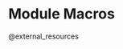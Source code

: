 <!--

author:   DART Team
email:    dart@chop.edu
version:  0.0.0
language: en
narrator: UK English Female
title: Module Macros
comment:  This is placeholder module to save macros used in other modules.

@external_resources
<script>
var external_resources = [
   {
      resource1: {
        name:"Java-101",
        description:"Introduction to Java",
        expert_author_check: true,
        expert_author_text: "This is written by a total expert."
        
      },
      resource2: {
        name:"Java-102",
        description:"Introduction to More Java",
        expert_author_check: false,
        expert_author_text: "This is an anonymous post."
      },     
   }
]

external_resources.map((resource_list)=>{
   if (typeof resource_list.resource1 != 'undefined')
   send.html(`<b "${resource_list.resource1.name}"</b>)"\n${resource_list.resource1.description}"`)
   if (typeof resource_list.resource2 != 'undefined')
   send.html(`<b "${resource_list.resource2.name}"</b>)"\n${resource_list.resource2.description}"`)   
})
</script>
@end

@lesson_prep_wrapper

This module will direct you to external educational content.
---

Many topics have great content written by others! We chose this content for you based on how well it meets our criteria.

Not all selected materials will meet all of these criteria, but selected materials should meet as many as possible.
Write a short sentence about how this material meets, or does not meet, each criterion.

**Resource 1 Name**

Short optional summary sentence about resource 1.

<ul style="list-style-type: none">
   <li><i class="fa-solid fa-circle-check" style="color: #158d0c;" title="Checked"></i> Expert Authors / Well-Vetted: _who are the expert authors? or what institutional authority guarantees accuracy?_</li>
   <li><i class="fa-solid fa-circle-minus" style="color: #f0bc00;" title="Unchecked"></i> Maintained: _who is in charge of implementing regular updates to this material, important in fast-changing fields._</li>
   <li><i class="fa-solid fa-circle-check" style="color: #158d0c;" title="Checked"></i> Stable Support: _who hosts this material so it won't disappear? If it does, please let us know in a feedback form ASAP!_</li>
</ul>

**Known issues with accessibility and inclusive design:** Explain any known problems related to accessibility and inclusive design here. If there are none, you can write "No known issues, but we may have missed something. If you encounter an issue, please [let us know in our feedback form](#feedback)!"

**Resource 2 Name**

Short optional summary sentence about resource 2.

<ul style="list-style-type: none">
   <li><i class="fa-solid fa-circle-check" style="color: #158d0c;" title="Checked"></i> Expert Authors / Well-Vetted: _who are the expert authors? or what institutional authority guarantees accuracy?_</li>
   <li><i class="fa-solid fa-circle-minus" style="color: #f0bc00;" title="Unchecked"></i> Maintained: _who is in charge of implementing regular updates to this material, important in fast-changing fields._</li>
   <li><i class="fa-solid fa-circle-check" style="color: #158d0c;" title="Checked"></i> Stable Support: _who hosts this material so it won't disappear? If it does, please let us know in a feedback form ASAP!_</li>
</ul>

**Known issues with accessibility and inclusive design:** Explain any known problems related to accessibility and inclusive design here. If there are none, you can write "No known issues, but we may have missed something. If you encounter an issue, please [let us know in our feedback form](#feedback)!"


@end


link:  https://chop-dbhi-arcus-education-website-assets.s3.amazonaws.com/css/styles.css

script: https://kit.fontawesome.com/83b2343bd4.js
script:  https://code.jquery.com/jquery-3.6.0.slim.min.js

-->

# Module Macros

@external_resources 

